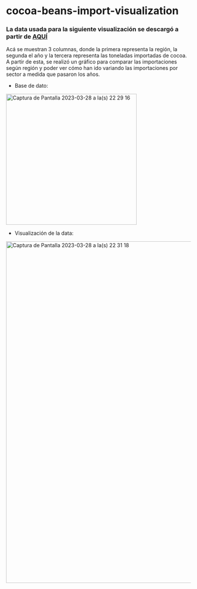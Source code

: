 # cocoa-beans-import-visualization
### La data usada para la siguiente visualización se descargó a partir de [AQUÍ](https://data.world/makeovermonday/2020w52)

Acá se muestran 3 columnas, donde la primera representa la región, la segunda el año y la tercera representa las toneladas importadas de cocoa. A partir de esta, se realizó un gráfico para comparar las importaciones según región y poder ver cómo han ido variando las importaciones por sector a medida que pasaron los años.

* Base de dato:
<img width="356" alt="Captura de Pantalla 2023-03-28 a la(s) 22 29 16" src="https://user-images.githubusercontent.com/78231908/228403013-c92478fe-9dde-4591-9685-bee46e542aee.png">
 
 * Visualización de la data:
 <img width="929" alt="Captura de Pantalla 2023-03-28 a la(s) 22 31 18" src="https://user-images.githubusercontent.com/78231908/228403260-17a28381-1a08-4d72-95f3-add89241b533.png">
